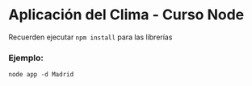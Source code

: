# Aplicación del Clima - Curso Node

Recuerden ejecutar ```npm install``` para las librerías


### Ejemplo:
```
node app -d Madrid
```